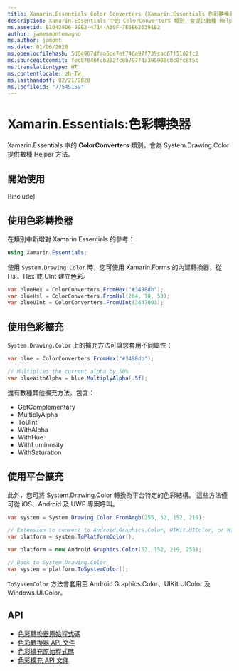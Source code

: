 ```yaml
---
title: Xamarin.Essentials Color Converters (Xamarin.Essentials 色彩轉換器)
description: Xamarin.Essentials 中的 ColorConverters 類別，會提供數種 Helper 方法及擴充方法來使用 System.Drawing.Color。
ms.assetid: B10428D6-89E2-4714-A39F-7E6E626391B2
author: jamesmontemagno
ms.author: jamont
ms.date: 01/06/2020
ms.openlocfilehash: 5d64967dfaa6ce7ef746a97f739cac67f5102fc2
ms.sourcegitcommit: fec87846fcb262fc8b79774a395908c8c8fc8f5b
ms.translationtype: HT
ms.contentlocale: zh-TW
ms.lasthandoff: 02/21/2020
ms.locfileid: "77545159"
---
```

# <a name="xamarinessentials-color-converters"></a>Xamarin.Essentials:色彩轉換器

Xamarin.Essentials 中的 **ColorConverters** 類別，會為 System.Drawing.Color 提供數種 Helper 方法。

## <a name="get-started"></a>開始使用

[!include[](~/essentials/includes/get-started.md)]

## <a name="using-color-converters"></a>使用色彩轉換器

在類別中新增對 Xamarin.Essentials 的參考：

```csharp
using Xamarin.Essentials;
```

使用 `System.Drawing.Color` 時，您可使用 Xamarin.Forms 的內建轉換器，從 Hsl、Hex 或 UInt 建立色彩。

```csharp
var blueHex = ColorConverters.FromHex("#3498db");
var blueHsl = ColorConverters.FromHsl(204, 70, 53);
var blueUInt = ColorConverters.FromUInt(3447003);
```

## <a name="using-color-extensions"></a>使用色彩擴充

`System.Drawing.Color` 上的擴充方法可讓您套用不同屬性：

```csharp
var blue = ColorConverters.FromHex("#3498db");

// Multiplies the current alpha by 50%
var blueWithAlpha = blue.MultiplyAlpha(.5f);
```

還有數種其他擴充方法，包含：

- GetComplementary
- MultiplyAlpha
- ToUInt
- WithAlpha
- WithHue
- WithLuminosity
- WithSaturation

## <a name="using-platform-extensions"></a>使用平台擴充

此外，您可將 System.Drawing.Color 轉換為平台特定的色彩結構。 這些方法僅可從 iOS、Android 及 UWP 專案呼叫。

```csharp
var system = System.Drawing.Color.FromArgb(255, 52, 152, 219);

// Extension to convert to Android.Graphics.Color, UIKit.UIColor, or Windows.UI.Color
var platform = system.ToPlatformColor();
```

```csharp
var platform = new Android.Graphics.Color(52, 152, 219, 255);

// Back to System.Drawing.Color
var system = platform.ToSystemColor();
```

`ToSystemColor` 方法會套用至 Android.Graphics.Color、UIKit.UIColor 及 Windows.UI.Color。

## <a name="api"></a>API

- [色彩轉換器原始程式碼](https://github.com/xamarin/Essentials/tree/master/Xamarin.Essentials/Types/ColorConverters.shared.cs)
- [色彩轉換器 API 文件](xref:Xamarin.Essentials.ColorConverters)
- [色彩擴充原始程式碼](https://github.com/xamarin/Essentials/tree/master/Xamarin.Essentials/Types/ColorConverters.shared.cs)
- [色彩擴充 API 文件](xref:Xamarin.Essentials.ColorExtensions)
